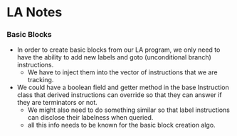 # LA Notes

### Basic Blocks
* In order to create basic blocks from our LA program, we only need to have the ability to add new labels and goto (unconditional branch) instructions.
    * We have to inject them into the vector of instructions that we are tracking.
* We could have a boolean field and getter method in the base Instruction class that derived instructions can override so that they can answer if they are terminators or not.
    * We might also need to do something similar so that label instructions can disclose their labelness when queried.
    * all this info needs to be known for the basic block creation algo.